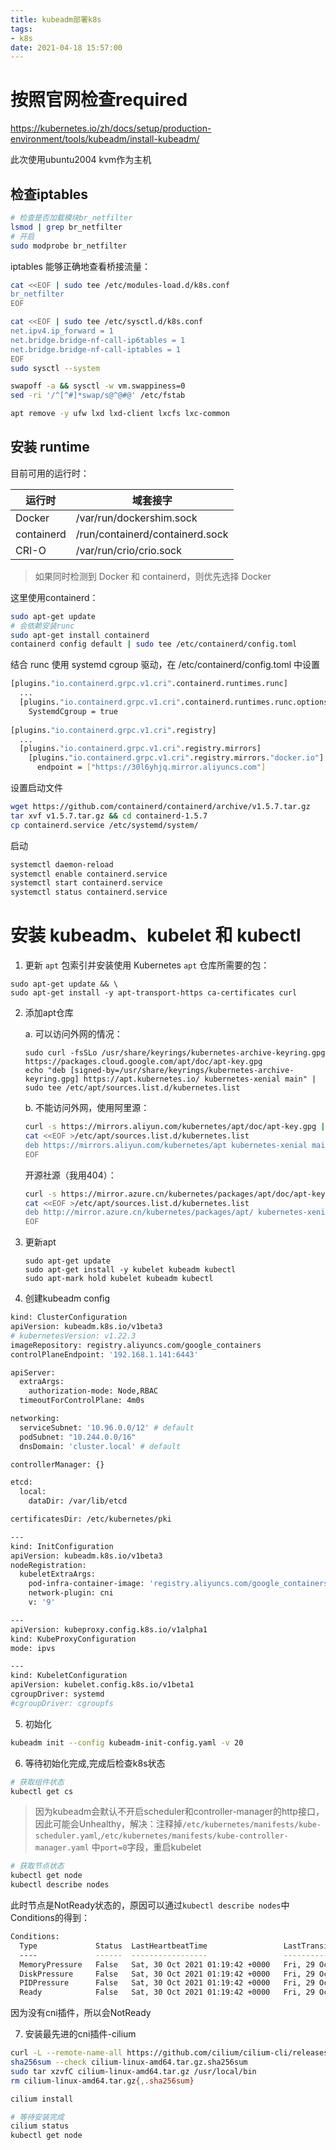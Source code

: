 ```yaml
---
title: kubeadm部署k8s
tags:
- k8s
date: 2021-04-18 15:57:00
---
```


# 按照官网检查required

https://kubernetes.io/zh/docs/setup/production-environment/tools/kubeadm/install-kubeadm/

此次使用ubuntu2004 kvm作为主机

## 检查iptables

```sh
# 检查是否加载模块br_netfilter
lsmod | grep br_netfilter
# 开启
sudo modprobe br_netfilter
```

iptables 能够正确地查看桥接流量：

```sh
cat <<EOF | sudo tee /etc/modules-load.d/k8s.conf
br_netfilter
EOF

cat <<EOF | sudo tee /etc/sysctl.d/k8s.conf
net.ipv4.ip_forward = 1
net.bridge.bridge-nf-call-ip6tables = 1
net.bridge.bridge-nf-call-iptables = 1
EOF
sudo sysctl --system

swapoff -a && sysctl -w vm.swappiness=0
sed -ri '/^[^#]*swap/s@^@#@' /etc/fstab

apt remove -y ufw lxd lxd-client lxcfs lxc-common
```

## 安装 runtime

目前可用的运行时：

| 运行时     | 域套接字                        |
| ---------- | ------------------------------- |
| Docker     | /var/run/dockershim.sock        |
| containerd | /run/containerd/containerd.sock |
| CRI-O      | /var/run/crio/crio.sock         |

> 如果同时检测到 Docker 和 containerd，则优先选择 Docker

这里使用containerd：

```sh
sudo apt-get update
# 会依赖安装runc
sudo apt-get install containerd
containerd config default | sudo tee /etc/containerd/config.toml
```

结合 runc 使用 systemd cgroup 驱动，在 /etc/containerd/config.toml 中设置

```sh
[plugins."io.containerd.grpc.v1.cri".containerd.runtimes.runc]
  ...
  [plugins."io.containerd.grpc.v1.cri".containerd.runtimes.runc.options]
    SystemdCgroup = true
    
[plugins."io.containerd.grpc.v1.cri".registry]
  ...
  [plugins."io.containerd.grpc.v1.cri".registry.mirrors]
    [plugins."io.containerd.grpc.v1.cri".registry.mirrors."docker.io"]
      endpoint = ["https://30l6yhjq.mirror.aliyuncs.com"]
```

设置启动文件

```sh
wget https://github.com/containerd/containerd/archive/v1.5.7.tar.gz
tar xvf v1.5.7.tar.gz && cd containerd-1.5.7
cp containerd.service /etc/systemd/system/
```

启动

```sh
systemctl daemon-reload
systemctl enable containerd.service
systemctl start containerd.service
systemctl status containerd.service
```



# 安装 kubeadm、kubelet 和 kubectl

1. 更新 `apt` 包索引并安装使用 Kubernetes `apt` 仓库所需要的包：

```
sudo apt-get update && \
sudo apt-get install -y apt-transport-https ca-certificates curl
```

2. 添加apt仓库

   a. 可以访问外网的情况：

   ```
   sudo curl -fsSLo /usr/share/keyrings/kubernetes-archive-keyring.gpg https://packages.cloud.google.com/apt/doc/apt-key.gpg
   echo "deb [signed-by=/usr/share/keyrings/kubernetes-archive-keyring.gpg] https://apt.kubernetes.io/ kubernetes-xenial main" | sudo tee /etc/apt/sources.list.d/kubernetes.list
   ```

   b. 不能访问外网，使用阿里源：

   ```sh
   curl -s https://mirrors.aliyun.com/kubernetes/apt/doc/apt-key.gpg | sudo apt-key add -
   cat <<EOF >/etc/apt/sources.list.d/kubernetes.list
   deb https://mirrors.aliyun.com/kubernetes/apt kubernetes-xenial main
   EOF
   ```

   开源社源（我用404）：

   ```sh
   curl -s https://mirror.azure.cn/kubernetes/packages/apt/doc/apt-key.gpg | sudo apt-key add -
   cat <<EOF >/etc/apt/sources.list.d/kubernetes.list
   deb http://mirror.azure.cn/kubernetes/packages/apt/ kubernetes-xenial main
   EOF
   ```

3. 更新apt

   ```
   sudo apt-get update
   sudo apt-get install -y kubelet kubeadm kubectl
   sudo apt-mark hold kubelet kubeadm kubectl
   ```

4. 创建kubeadm config

```sh
kind: ClusterConfiguration
apiVersion: kubeadm.k8s.io/v1beta3
# kubernetesVersion: v1.22.3
imageRepository: registry.aliyuncs.com/google_containers
controlPlaneEndpoint: '192.168.1.141:6443'

apiServer:
  extraArgs:
    authorization-mode: Node,RBAC
  timeoutForControlPlane: 4m0s

networking:
  serviceSubnet: '10.96.0.0/12' # default
  podSubnet: "10.244.0.0/16"
  dnsDomain: 'cluster.local' # default

controllerManager: {}

etcd:
  local:
    dataDir: /var/lib/etcd

certificatesDir: /etc/kubernetes/pki

---
kind: InitConfiguration
apiVersion: kubeadm.k8s.io/v1beta3
nodeRegistration:
  kubeletExtraArgs:
    pod-infra-container-image: 'registry.aliyuncs.com/google_containers/pause:3.5'
    network-plugin: cni
    v: '9'

---
apiVersion: kubeproxy.config.k8s.io/v1alpha1
kind: KubeProxyConfiguration
mode: ipvs

---
kind: KubeletConfiguration
apiVersion: kubelet.config.k8s.io/v1beta1
cgroupDriver: systemd
#cgroupDriver: cgroupfs
```

5. 初始化

```sh
kubeadm init --config kubeadm-init-config.yaml -v 20
```

6. 等待初始化完成,完成后检查k8s状态

```sh
# 获取组件状态
kubectl get cs
```

> 因为kubeadm会默认不开启scheduler和controller-manager的http接口，因此可能会Unhealthy，解决：注释掉`/etc/kubernetes/manifests/kube-scheduler.yaml`,`/etc/kubernetes/manifests/kube-controller-manager.yaml` 中`port=0`字段，重启kubelet

```sh
# 获取节点状态
kubectl get node
kubectl describe nodes
```

此时节点是NotReady状态的，原因可以通过`kubectl describe nodes`中Conditions的得到：

```sh
Conditions:
  Type             Status  LastHeartbeatTime                 LastTransitionTime                Reason                       Message
  ----             ------  -----------------                 ------------------                ------                       -------
  MemoryPressure   False   Sat, 30 Oct 2021 01:19:42 +0000   Fri, 29 Oct 2021 16:21:57 +0000   KubeletHasSufficientMemory   kubelet has sufficient memory available
  DiskPressure     False   Sat, 30 Oct 2021 01:19:42 +0000   Fri, 29 Oct 2021 16:21:57 +0000   KubeletHasNoDiskPressure     kubelet has no disk pressure
  PIDPressure      False   Sat, 30 Oct 2021 01:19:42 +0000   Fri, 29 Oct 2021 16:21:57 +0000   KubeletHasSufficientPID      kubelet has sufficient PID available
  Ready            False   Sat, 30 Oct 2021 01:19:42 +0000   Fri, 29 Oct 2021 16:21:57 +0000   KubeletNotReady              container runtime network not ready: NetworkReady=false reason:NetworkPluginNotReady message:Network plugin returns error: cni plugin not initialized
```

因为没有cni插件，所以会NotReady



7. 安装最先进的cni插件-cilium

```sh
curl -L --remote-name-all https://github.com/cilium/cilium-cli/releases/latest/download/cilium-linux-amd64.tar.gz{,.sha256sum}
sha256sum --check cilium-linux-amd64.tar.gz.sha256sum
sudo tar xzvfC cilium-linux-amd64.tar.gz /usr/local/bin
rm cilium-linux-amd64.tar.gz{,.sha256sum}

cilium install

# 等待安装完成
cilium status
kubectl get node
```



